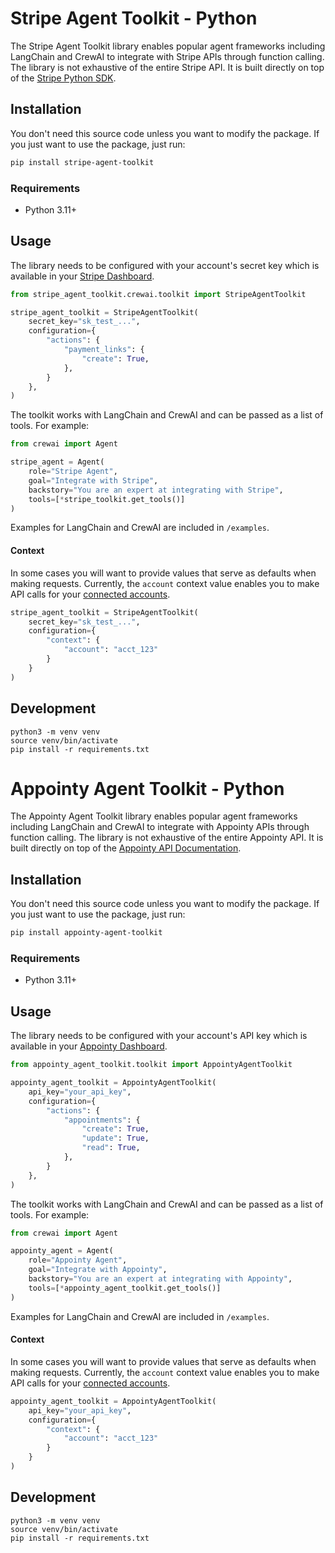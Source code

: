 # Stripe Agent Toolkit - Python

The Stripe Agent Toolkit library enables popular agent frameworks including LangChain and CrewAI to integrate with Stripe APIs through function calling. The
library is not exhaustive of the entire Stripe API. It is built directly on top
of the [Stripe Python SDK][python-sdk].

## Installation

You don't need this source code unless you want to modify the package. If you just
want to use the package, just run:

```sh
pip install stripe-agent-toolkit
```

### Requirements

- Python 3.11+

## Usage

The library needs to be configured with your account's secret key which is
available in your [Stripe Dashboard][api-keys].

```python
from stripe_agent_toolkit.crewai.toolkit import StripeAgentToolkit

stripe_agent_toolkit = StripeAgentToolkit(
    secret_key="sk_test_...",
    configuration={
        "actions": {
            "payment_links": {
                "create": True,
            },
        }
    },
)
```

The toolkit works with LangChain and CrewAI and can be passed as a list of tools. For example:

```python
from crewai import Agent

stripe_agent = Agent(
    role="Stripe Agent",
    goal="Integrate with Stripe",
    backstory="You are an expert at integrating with Stripe",
    tools=[*stripe_toolkit.get_tools()]
)
```

Examples for LangChain and CrewAI are included in `/examples`.

[python-sdk]: https://github.com/stripe/stripe-python
[api-keys]: https://dashboard.stripe.com/account/apikeys

#### Context

In some cases you will want to provide values that serve as defaults when making requests. Currently, the `account` context value enables you to make API calls for your [connected accounts](https://docs.stripe.com/connect/authentication).

```python
stripe_agent_toolkit = StripeAgentToolkit(
    secret_key="sk_test_...",
    configuration={
        "context": {
            "account": "acct_123"
        }
    }
)
```

## Development

```
python3 -m venv venv
source venv/bin/activate
pip install -r requirements.txt
```

# Appointy Agent Toolkit - Python

The Appointy Agent Toolkit library enables popular agent frameworks including LangChain and CrewAI to integrate with Appointy APIs through function calling. The
library is not exhaustive of the entire Appointy API. It is built directly on top
of the [Appointy API Documentation][appointy-api-docs].

## Installation

You don't need this source code unless you want to modify the package. If you just
want to use the package, just run:

```sh
pip install appointy-agent-toolkit
```

### Requirements

- Python 3.11+

## Usage

The library needs to be configured with your account's API key which is
available in your [Appointy Dashboard][api-keys].

```python
from appointy_agent_toolkit.toolkit import AppointyAgentToolkit

appointy_agent_toolkit = AppointyAgentToolkit(
    api_key="your_api_key",
    configuration={
        "actions": {
            "appointments": {
                "create": True,
                "update": True,
                "read": True,
            },
        }
    },
)
```

The toolkit works with LangChain and CrewAI and can be passed as a list of tools. For example:

```python
from crewai import Agent

appointy_agent = Agent(
    role="Appointy Agent",
    goal="Integrate with Appointy",
    backstory="You are an expert at integrating with Appointy",
    tools=[*appointy_agent_toolkit.get_tools()]
)
```

Examples for LangChain and CrewAI are included in `/examples`.

[appointy-api-docs]: https://docs.appointy.com
[api-keys]: https://dashboard.appointy.com/account/apikeys

#### Context

In some cases you will want to provide values that serve as defaults when making requests. Currently, the `account` context value enables you to make API calls for your [connected accounts](https://docs.appointy.com/connect/authentication).

```python
appointy_agent_toolkit = AppointyAgentToolkit(
    api_key="your_api_key",
    configuration={
        "context": {
            "account": "acct_123"
        }
    }
)
```

## Development

```
python3 -m venv venv
source venv/bin/activate
pip install -r requirements.txt
```
